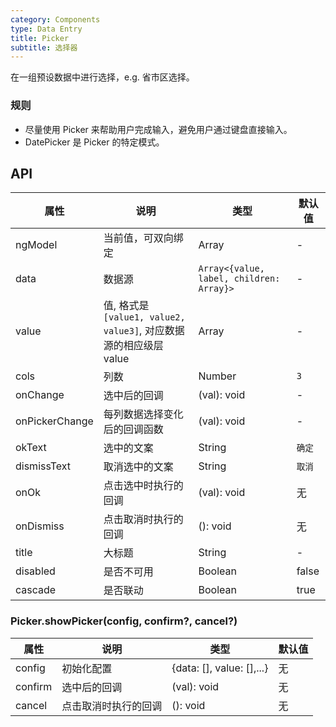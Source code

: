 ```yaml
---
category: Components
type: Data Entry
title: Picker
subtitle: 选择器
---
```


在一组预设数据中进行选择，e.g. 省市区选择。

### 规则
- 尽量使用 Picker 来帮助用户完成输入，避免用户通过键盘直接输入。
- DatePicker 是 Picker 的特定模式。

## API

属性 | 说明 | 类型 | 默认值
----|-----|------|------
| ngModel | 当前值，可双向绑定 | Array | - |
| data    | 数据源        | `Array<{value, label, children: Array}>` |   -  |
| value   | 值, 格式是`[value1, value2, value3]`, 对应数据源的相应级层value    | Array  | - |
| cols    | 列数        | Number |  `3`  |
| onChange | 选中后的回调 | (val): void | - |
| onPickerChange | 每列数据选择变化后的回调函数   | (val): void | - |
| okText  | 选中的文案 | String |  `确定`  |
| dismissText  | 取消选中的文案 | String |  `取消`  |
| onOk  | 点击选中时执行的回调 | (val): void  |  无 |
| onDismiss  | 点击取消时执行的回调 | (): void  |  无  |
| title  | 大标题 | String | - |
| disabled  | 是否不可用 | Boolean | false |
| cascade  | 是否联动 | Boolean | true |

### Picker.showPicker(config, confirm?, cancel?)
属性 | 说明 | 类型 | 默认值
----|-----|------|------
| config    | 初始化配置       | {data: [], value: [],...}    | 无           |
| confirm    | 选中后的回调       | (val): void     | 无           |
| cancel    | 点击取消时执行的回调       | (): void     | 无           |